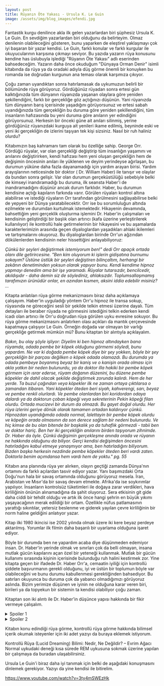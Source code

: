 ```yaml
---
layout: post
title: Rüyanın Öte Yakası - Ursula K. Le Guin
image: /assets/img/blog_images/efendi.jpg
---
```


Fantastik kurgu denilince akla ilk gelen yazarlardan biri şüphesiz Ursula K. Le Guin. En sevdiğim yazarlardan biri olduğunu da belirteyim. Olmaz denilenin olabileceğini gösteren, bunu yaparken de eleştirel yaklaşmayı çok iyi başaran bir yazar kendisi. Le Guin, farklı konular ve farklı kurgular ile okuyucularının karşısına çıkmayı seviyor. Bu yazıda yazarın rüya konusunu kendine has üslubuyla işlediği "Rüyanın Öte Yakası" adlı eserinden bahsedeceğim. Yazarın daha önce okuduğum "Dünyaya Orman Denir" isimli kitabında da rüya ya da oradaki adıyla düş görme önemli bir konuyken bu romanda ise doğrudan kurgunun ana teması olarak karşımıza çıkıyor.

Çoğu zaman uyandıktan sonra hatırlamasak da uykumuzun belirli bir bölümünde rüya görüyoruz. Gördüğünüz rüyadan sonra ertesi gün kalktığınızda tüm dünyanın rüyanızda yaşanan olaylara göre yeniden şekillendiğini, farklı bir gerçekliğe göz açtığınızı düşünün. Yani rüyanızda tüm dünyanın barış içerisinde yaşadığını görüyorsunuz ve ertesi sabah uyandığınızda tüm gerçekliğin bu duruma göre yeniden şekillendiğini, tüm insanların hafızasında bu yeni duruma göre anıların yer edindiğini görüyorsunuz. Herkesin bir önceki güne ait anıları silinmiş, yerine gördüğünüz rüyanızdaki kurguya ait yenileri ikame edilmiş, beyninde eski ve yeni iki gerçekliğin de izlerini taşıyan tek kişi sizsiniz. Nasıl bir ruh haliniz olurdu?

Kitabımızın baş kahramanı tam olarak bu özelliğe sahip. George Orr. Gördüğü rüyalar, var olan gerçekliği değiştirip tüm insanlığın yaşamını ve anılarını değiştirirken, kendi hafızası hem yeni oluşan gerçekliğin hem de değişimin öncesinin anıları ile yüklenen ve deyim yerindeyse ağırlaşan, bu durumun yüküne daha fazla dayanamadığı için yardım arayan birisi. Yardım arayışlarının neticesinde bir doktor ( Dr. William Haber) ile tanışır ve olaylar da bundan sonra gelişir. Var olan durumun gerçeküstülüğü sebebiyle belki de kimseyi inandıramadığı bu duruma, ilk seansta Haber'i de inandıramadığını düşünür ancak durum farklıdır. Haber, bu durumun kendisine açtığı kapıların farkında varır. Görülen rüyaları kontrol altına alabilirse ve istediği rüyaların Orr tarafından görülmesini sağlayabilirse belki de yepyeni bir Dünya yaratabilecektir. Orr ise bu sorumluluğun altında ezilmekte ve durumdan kurtulmak istemektedir.
Hikayenin devamında, bahsettiğim yeni gerçeklik oluşturma işlemini Dr. Haber'in çalışmaları ve kendisinin geliştirdiği bir başlık olan artırıcı (kafa üzerine yerleştirilerek kullanılıyor) ile kontrollü hale getirmelerinin bir hikayesini ve bu aşamalarda karakterlerimizin arasında geçen diyaloglardan yaşadıkları ahlaki ikilemleri  ve tartışmalarını okuyoruz. Bu diyaloglardan birinde Orr'un ağzından dökülenlerden kendisinin neler hissettiğini anlayabiliyoruz:

*Çünkü bir şeyleri değiştirmek istemiyorum ben!" dedi Orr apaçık ortada olanı dile getirircesine. "Ben kim oluyorum ki işlerin gidişatına burnumu sokayım? Üstüne üstlük bir şeyleri değiştiren bilinçaltım, herhangi bir zekânın denetiminden yoksun olarak yapıyor bunu. Kendi kendime hipnoz yapmayı denedim ama bir işe yaramadı. Rüyalar tutarsızdır, bencilcedir, akıldışıdır - daha demin siz de söylediniz, ahlaksızdır. Toplumsallaşmamış tarafımızın ürünüdür onlar, en azından kısmen, aksini iddia edebilir misiniz? ...*

Kitapta anlatılan rüya görme mekanizmasını biraz daha açıklamaya çalışayım. Haber'in uyguladığı yöntem Orr'u hipnoz ile transa sokup, rüyasında ne göreceğini sesli bir şekilde telkin etmesi üzerine dayalı. Tüm detayları ile beraber rüyada ne görmesini istediğini telkin ederken kendi icadı olan artırıcı ile Orr'u doğrudan rüya görülen uyku evresine sokuyor. Bu rüya görme mekanizmasını anlatırken olası açıkları da mantık çerçevesinde kapatmaya çalışıyor Le Guin. Örneğin doğada var olmayan bir varlığı gerçekliğe getirmek mümkün mü? Bunu kitaptan bir alıntıyla açıklayalım.

*Bakın, bu olay şöyle işliyor: Diyelim ki ben hipnoz altındayken bana rüyamda, odada pembe bir köpek olduğunu görmemi söyledi, bunu yapardım. Ne var ki doğada pembe köpek diye bir şey yokken, böyle bir şey gerçekliğin bir parçası değilken o köpek odada olamazdı. Bu durumda ya odada pembeye boyanmış beyaz bir kaniş ve o kanişin orada olması için akla yatkın bir neden bulunurdu, ya da doktor illa hakiki bir pembe köpek görmem için ısrar ederse, rüyam doğanın düzenini, bu düzene pembe köpekler de dahil olacak şekilde değiştirmek zorunda kalırdı. Hem de her yerde. Ta buzul çağından veya köpekler ilk ne zaman ortaya çıktılarsa o zamandan itibaren. Yani köpekler öteden beri siyah, kahverengi, sarı, beyaz ve pembe renkli olurlardı. Ve pembe olanlardan biri koridordan odaya dalardı ya da doktorun çoban köpeği veya sekreterinin Pekin köpeği filan olurdu. Ortada mucizevi bir durum da olmazdı. Bu gayet doğal olurdu. Her rüya izlerini geriye dönük olarak tamamen ortadan kaldırıyor çünkü. Hipnozdan uyandığımda odada normal, lalettayin bir pembe köpek olurdu ve köpeğin orada olmasının da son derece sağlam bir nedeni bulunurdu. Ve hiç kimse de bu olan bitende bir başkalık ya da tuhaflık görmezdi - tabii ben ve doktor hariç. Ben her iki gerçekliğin anılarını birden taşıyorum zihnimde. Dr. Haber da öyle. Çünkü değişimin gerçekleşme anında orada ve rüyanın ne hakkında olduğunu da biliyor. Gerçi kendisi değişimden öncesini hatırladığını kabul etmeye yanaşmıyor ama, ben hatırladığını biliyorum. Bizden başka herkesin nezdinde pembe köpekler öteden beri vardı zaten. Doktorla benim açımdansa hem vardı hem de yoktu." pg. 55*

Kitabın ana planında rüya yer alırken, olayın geçtiği zamanda Dünya'nın ortamını da farklı açılardan tasvir ediyor yazar. Yanı başımızdaki Orta Doğu'nun hala bir savaş ortamında olduğunu görüyoruz mesela. İran, Arabistan ve Mısır'da bir savaş devam etmekte. Afrika'da ise soykırımlar yapılıyor. İnsanların kontrolsüz tüketimleri ile doğaya zarar verdikleri, hava kirliliğinin önünün alınamadığına da şahit oluyoruz. Sera etkisinin git gide daha ciddi bir tehdit olduğu ve artık ilk önce hangi şehrin en büyük yıkımı yaşayacağının merak edildiği bir ortam. Özellikle nüfus patlamasının yarattığı sıkıntılar, yetersiz beslenme ve giderek yayılan çevre kirliliğinin bir norm haline geldiğini anlatıyor yazar.

Kitap ilki 1980 ikincisi ise 2002 yılında olmak üzere iki kere beyaz perdeye aktarılmış. Yorumlar ilk filmin daha başarılı bir uyarlama olduğuna işaret ediyor.

Böyle bir durumda ben ne yapardım acaba diye düşünmeden edemiyor insan. Dr. Haber'in yerinde olmak ve sınırları çok da belli olmayan, insana mutlak gücün kapılarını açan özel bir yeteneği kullanmak. Mutlak bir gücün kullanımı sırasında kişinin içerisinde bulunduğu ruh halini kestirmek zor. Yine kitapta geçen bir ifadede Dr. Haber Orr'a, cemaatin iyiliği için kontrollü şiddete başvurmanın gerekli olduğunu, iyi ve üstün bir toplumun böyle var olabileceğini ve bunu durumu kabullenmesi gerektiğinden bahsediyor. Bu satırları okuyunca bu duruma çok da yabancı olmadığımızı görüyoruz aslında. Bizim yerimize düşünen ve iyinin ne olduğuna karar veren biri, birileri ya da topyekun bir sistemin ta kendisi olabiliyor çoğu zaman.

Kitaptan son iki alıntı ile Dr. Haber'in düşünce yapısı hakkında bir fikir vermeye çalışalım.

<details>
  <summary>Spoiler 1</summary>

  ```
  "Birlikte çalıştığımız şu birkaç hafta içinde başardığımız şeyleri sana kısaca özetleyeyim. Nüfus patlamasını bertaraf ettik; şehirlerdeki yaşam kalitesini ve gezegenin ekolojik dengesini düzeltip eski haline getirdik. Ölümcül hastalıkların başında gelen kanseri bertaraf ettik." Teker teker sayarken güçlü, gri parmaklarını da sırayla açmaya başladı. "Ten rengi sorununu, ırklararası nefreti bertaraf ettik. Türümüzün bozulması ve var olan zararlı genlerin gelecek kuşaklara aktarılması tehlikesini bertaraf ettik. Yoksulluğu, ekonomik eşitsizliği, sınıf savaşını dünyanın dört bir yanında bertaraf ettik - ya da bertaraf ettik demeyelim de etme yolundayız diyelim. Daha başka? Akıl hastalıkları, gerçekliğe uyum sağlama sorunları: Bunlar biraz zaman alacak belki, ama bunu başarma yolunda çoktan adım attık bile. İFAGE yönetiminde, insanın bedensel ve ruhsal ıstıraplarının azaltılması ve bireylerin kendilerini sağlam bir biçimde ifade etme olanaklarının sürekli artırılması hep devam eden süreçler ve bu süreçlerde sürekli ilerleme kaydediliyor. İlerleme, George! İnsanlığın altı yüz bin yılda kaydedemediği ilerlemeyi biz altı haftada kaydettik!"
  ```
</details>

<details>
  <summary>Spoiler 2</summary>

  ```
  "Yarattığımız bu dünya çetin, duygusallığa yer olmayan bir dünya George. Gerçekçi bir dünya. Ama demin de dediğim gibi, hayat güvenli olamaz. Bu toplum çetin bir toplum ve her geçen yıl daha da çetinleşiyor: Gelecek, bu katı tutumu haklı çıkaracaktır. Sağlığa ihtiyacımız var. Türümüzün gerilemesine yol açan şifasızlara, geni-bozuklara yer yok bu dünyada, bu kadar basit; boş yere çekilen beyhude acılara ayıracak zamanımız yok."
  ```
</details>

Kitabın konu edindiği rüya görme, kontrollü rüya görme hakkında bilimsel içerik okumak isteyenler için iki adet yazıyı da buraya eklemek istiyorum.

Kontrollü Rüya (Lucid Dreaming) Bilimi: Nedir, Ne Değildir? – Evrim Ağacı
Normal uykudaki deneği kısa sürede REM uykusuna sokmak üzerine yapılan bir çalışmaya da buradan ulaşabilirsiniz.

Ursula Le Guin'i biraz daha iyi tanımak için belki de aşağıdaki konuşmasını dinlemek gerekiyor. Yazıyı da yine kendisi ile bitirelim.

https://www.youtube.com/watch?v=3ty4mSWEzHk